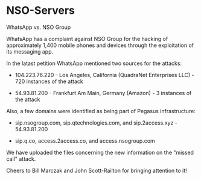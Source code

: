 # NSO-Servers
WhatsApp vs. NSO Group

WhatsApp has a complaint against NSO Group for the hacking of approximately 1,400 mobile phones and devices through the exploitation of its messaging app.

In the latast petition WhatsApp mentioned two sources for the attacks:

  - 104.223.76.220 - Los Angeles, California (QuadraNet Enterprises LLC) - 720 instances of the attack

  - 54.93.81.200 - Frankfurt Am Main, Germany (Amazon) - 3 instances of the attack

Also, a few domains were identified as being part of Pegasus infrastructure:

  - sip.nsogroup.com, sip.qtechnologies.com, and sip.2access.xyz - 54.93.81.200

  - sip.q.co, access.2access.co, and access.nsogroup.com

We have uploaded the files concerning the new information on the "missed call" attack.

Cheers to Bill Marczak and John Scott-Railton for bringing attention to it!

